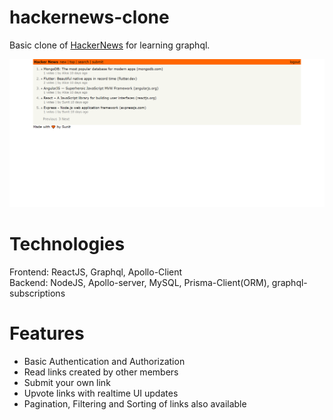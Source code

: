 # hackernews-clone

Basic clone of [HackerNews](https://news.ycombinator.com/) for learning graphql.  
  
![Hackernews](images/screenshot.png)

# Technologies
Frontend: ReactJS, Graphql, Apollo-Client  
Backend: NodeJS, Apollo-server, MySQL, Prisma-Client(ORM), graphql-subscriptions  

# Features
 - Basic Authentication and Authorization
 - Read links created by other members
 - Submit your own link
 - Upvote links with realtime UI updates
 - Pagination, Filtering and Sorting of links also available 
